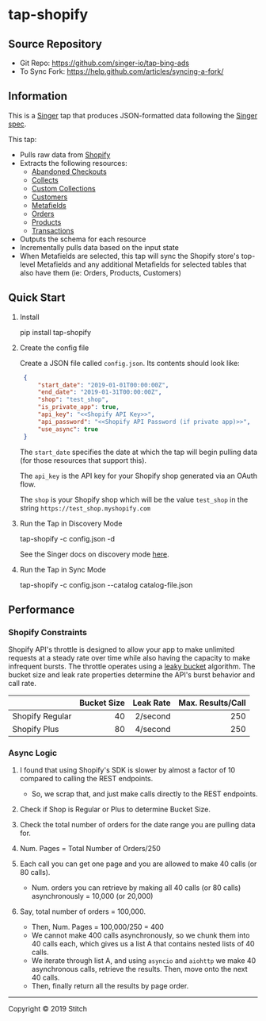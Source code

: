 # tap-shopify

## Source Repository
* Git Repo: https://github.com/singer-io/tap-bing-ads
* To Sync Fork: https://help.github.com/articles/syncing-a-fork/

## Information
This is a [Singer](https://singer.io) tap that produces JSON-formatted data
following the [Singer
spec](https://github.com/singer-io/getting-started/blob/master/SPEC.md).

This tap:

- Pulls raw data from [Shopify](https://help.shopify.com/en/api/reference)
- Extracts the following resources:
  - [Abandoned Checkouts](https://help.shopify.com/en/api/reference/orders/abandoned_checkouts)
  - [Collects](https://help.shopify.com/en/api/reference/products/collect)
  - [Custom Collections](https://help.shopify.com/en/api/reference/products/customcollection)
  - [Customers](https://help.shopify.com/en/api/reference/customers)
  - [Metafields](https://help.shopify.com/en/api/reference/metafield)
  - [Orders](https://help.shopify.com/en/api/reference/orders)
  - [Products](https://help.shopify.com/en/api/reference/products)
  - [Transactions](https://help.shopify.com/en/api/reference/orders/transaction)
- Outputs the schema for each resource
- Incrementally pulls data based on the input state
- When Metafields are selected, this tap will sync the Shopify store's top-level Metafields and any additional Metafields for selected tables that also have them (ie: Orders, Products, Customers)

## Quick Start
1. Install

    pip install tap-shopify

2. Create the config file

   Create a JSON file called `config.json`. Its contents should look like:

   ```json
    {
        "start_date": "2019-01-01T00:00:00Z",
        "end_date": "2019-01-31T00:00:00Z",
        "shop": "test_shop",
        "is_private_app": true,
        "api_key": "<<Shopify API Key>>",
        "api_password": "<<Shopify API Password (if private app)>>",
        "use_async": true
    }
    ```

   The `start_date` specifies the date at which the tap will begin pulling data
   (for those resources that support this).

   The `api_key` is the API key for your Shopify shop generated via an OAuth flow.

   The `shop` is your Shopify shop which will be the value `test_shop` in the string `https://test_shop.myshopify.com`

4. Run the Tap in Discovery Mode

    tap-shopify -c config.json -d

   See the Singer docs on discovery mode
   [here](https://github.com/singer-io/getting-started/blob/master/docs/DISCOVERY_MODE.md#discovery-mode).

5. Run the Tap in Sync Mode

    tap-shopify -c config.json --catalog catalog-file.json

## Performance

### Shopify Constraints
Shopify API's throttle is designed to allow your app to make unlimited requests at a steady rate over time while also having the capacity to make infrequent bursts. The throttle operates using a [leaky bucket](https://en.wikipedia.org/wiki/Leaky_bucket) algorithm. The bucket size and leak rate properties determine the API's burst behavior and call rate.

|                 | Bucket Size | Leak Rate  | Max. Results/Call  |
| --------------- |------------:| ----------:| ------------------:|
| Shopify Regular | 40          | 2/second   | 250                |
| Shopify Plus    | 80          | 4/second   | 250                |

### Async Logic
1. I found that using Shopify's SDK is slower by almost a factor of 10 compared to calling the REST endpoints.
    * So, we scrap that, and just make calls directly to the REST endpoints.
2. Check if Shop is Regular or Plus to determine Bucket Size.
3. Check the total number of orders for the date range you are pulling data for.
4. Num. Pages = Total Number of Orders/250
5. Each call you can get one page and you are allowed to make 40 calls (or 80 calls).
    *  Num. orders you can retrieve by making all 40 calls (or 80 calls) asynchronously = 10,000 (or 20,000)

6. Say, total number of orders = 100,000.
    * Then, Num. Pages = 100,000/250 = 400
    * We cannot make 400 calls asynchronously, so we chunk them into 40 calls each, which gives us a list A that contains nested lists of 40 calls.
    * We iterate through list A, and using `asyncio` and `aiohttp` we make 40 asynchronous calls, retrieve the results. Then, move onto the next 40 calls.
    * Then, finally return all the results by page order.


---

Copyright &copy; 2019 Stitch
